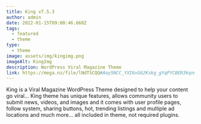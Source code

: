 ```yaml
---
title: King v7.5.3
author: admin
date: 2022-01-15T09:00:46.660Z
tags:
  - featured
  - theme
type:
  - theme
image: assets/img/kingimg.png
imageAlt: KingImg
description: WordPress Viral Magazine Theme
link: https://mega.nz/file/lNdTSCQQ#Aoy5NCC_YXI6vG62Kskg_gYqPYCBER3kqnm-aEvR00Y
---
```

<!--StartFragment-->

King is a Viral Magazine WordPress Theme designed to help your content go viral… King theme has unique features, allows community users to submit news, videos, and images and it comes with user profile pages, follow system, sharing buttons, hot, trending listings and multiple ad locations and much more… all included in theme, not required plugins.

<!--EndFragment-->